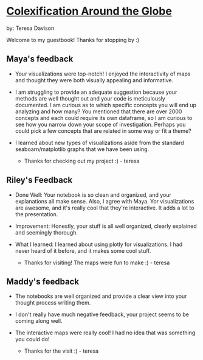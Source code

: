 # [Colexification Around the Globe](https://github.com/Data-Science-for-Linguists-2024/Colexification-Across-the-Globe)
by: Teresa Davison

Welcome to my guestbook! Thanks for stopping by :)

## Maya's feedback
- Your visualizations were top-notch! I enjoyed the interactivity of maps and thought they were both visually appealing and informative. 
- I am struggling to provide an adequate suggestion because your methods are well thought out and your code is meticulously documented. I am curious as to which specific concepts you will end up analyzing and how many? You mentioned that there are over 2000 concepts and each could require its own dataframe, so I am curious to see how you narrow down your scope of investigation. Perhaps you could pick a few concepts that are related in some way or fit a theme? 
- I learned about new types of visualizations aside from the standard seaboarn/matplotlib graphs that we have been using. 

	- Thanks for checking out my project :) - teresa

## Riley's Feedback
- Done Well: Your notebook is so clean and organized, and your explanations all make sense. Also, I agree with Maya. Yor visualizations are awesome, and it's really cool that they're interactive. It adds a lot to the presentation.
- Improvement: Honestly, your stuff is all well organized, clearly explained and seemingly thorough.
- What I learned: I learned about using plotly for visualizations. I had never heard of it before, and it makes some cool stuff.

	- Thanks for visiting! The maps were fun to make :) - teresa

## Maddy's feedback
- The notebooks are well organized and provide a clear view into your thought process writing them.
- I don't really have much negative feedback, your project seems to be coming along well.
- The interactive maps were really cool! I had no idea that was something you could do!

	- Thanks for the visit :) - teresa